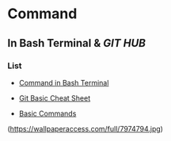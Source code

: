 # Command
## In Bash Terminal & *GIT HUB*
### List

* [Command in Bash Terminal](https://www.git-tower.com/blog/media/pages/posts/command-line-cheat-sheet/7c0f8706c6-1678792800/command-line-cheat-sheet-large01.png)

* [Git Basic Cheat Sheet](https://rubygarage.s3.amazonaws.com/uploads/article_image/file/599/git-cheatsheet-5.jpg)

* [Basic Commands](https://www.git-tower.com/blog/command-line-cheat-sheet/)

(https://wallpaperaccess.com/full/7974794.jpg)
